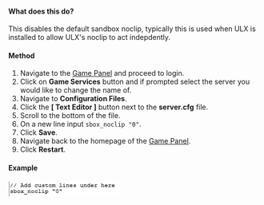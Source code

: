 #### What does this do?
This disables the default sandbox noclip, typically this is used when ULX is installed to allow ULX's noclip to act indepdently.

#### Method
1. Navigate to the [Game Panel](https://gamepanel.hexanenetworks.com) and proceed to login.
2. Click on **Game Services** button and if prompted select the server you would like to change the name of.
3. Navigate to **Configuration Files**.
4. Click the **[ Text Editor ]** button next to the **server.cfg** file.
5. Scroll to the bottom of the file.
6. On a new line input ``sbox_noclip "0"``.
7. Click **Save**.
8. Navigate back to the homepage of the [Game Panel](https://gamepanel.hexanenetworks.com).
9. Click **Restart**.

#### Example
![Sbox_Noclip Example](https://raw.githubusercontent.com/HexaneNetworks/help-assets/master/assets/png/sbox_noclip.png)